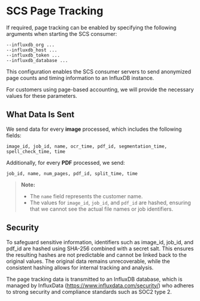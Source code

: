 # SCS Page Tracking

If required, page tracking can be enabled by specifying the following arguments when starting the SCS consumer:

```
--influxdb_org ...
--influxdb_host ...
--influxdb_token ...
--influxdb_database ...
```

This configuration enables the SCS consumer servers to send anonymized page counts and timing information to an InfluxDB instance.

For customers using page-based accounting, we will provide the necessary values for these parameters.

## What Data Is Sent

We send data for every **image** processed, which includes the following fields:

```
image_id, job_id, name, ocr_time, pdf_id, segmentation_time, spell_check_time, time
```

Additionally, for every **PDF** processed, we send:

```
job_id, name, num_pages, pdf_id, split_time, time
```

> **Note:**  
> - The `name` field represents the customer name.  
> - The values for `image_id`, `job_id`, and `pdf_id` are hashed, ensuring that we cannot see the actual file names or job identifiers.

## Security

To safeguard sensitive information, identifiers such as image_id, job_id, and pdf_id are hashed using SHA-256 combined with a secret salt. This ensures the resulting hashes are not predictable and cannot be linked back to the original values. The original data remains unrecoverable, while the consistent hashing allows for internal tracking and analysis. 

The page tracking data is transmitted to an InfluxDB database, which is managed by InfluxData (https://www.influxdata.com/security/) who adheres to strong security and compliance standards such as SOC2 type 2.
